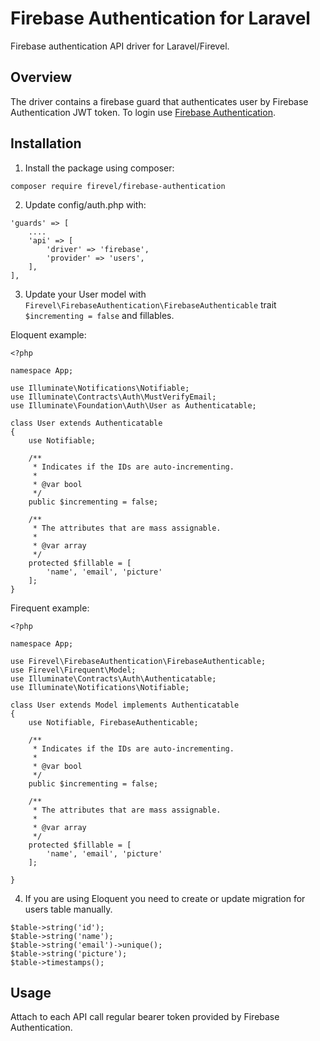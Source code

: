# Firebase Authentication for Laravel

Firebase authentication API driver for Laravel/Firevel.

## Overview

The driver contains a firebase guard that authenticates user by Firebase Authentication JWT token. To login use [Firebase Authentication](https://firebase.google.com/docs/auth/web/firebaseui).

## Installation

1) Install the package using composer:
```
composer require firevel/firebase-authentication
```

2) Update config/auth.php with:
```
'guards' => [
    ....
    'api' => [
        'driver' => 'firebase',
        'provider' => 'users',
    ],
],
```
3) Update your User model with `Firevel\FirebaseAuthentication\FirebaseAuthenticable` trait `$incrementing = false` and fillables.

Eloquent example:
```
<?php

namespace App;

use Illuminate\Notifications\Notifiable;
use Illuminate\Contracts\Auth\MustVerifyEmail;
use Illuminate\Foundation\Auth\User as Authenticatable;

class User extends Authenticatable
{
    use Notifiable;

    /**
     * Indicates if the IDs are auto-incrementing.
     *
     * @var bool
     */
    public $incrementing = false;

    /**
     * The attributes that are mass assignable.
     *
     * @var array
     */
    protected $fillable = [
        'name', 'email', 'picture'
    ];
}

```
Firequent example:
```
<?php

namespace App;

use Firevel\FirebaseAuthentication\FirebaseAuthenticable;
use Firevel\Firequent\Model;
use Illuminate\Contracts\Auth\Authenticatable;
use Illuminate\Notifications\Notifiable;

class User extends Model implements Authenticatable
{
    use Notifiable, FirebaseAuthenticable;

    /**
     * Indicates if the IDs are auto-incrementing.
     *
     * @var bool
     */
    public $incrementing = false;

    /**
     * The attributes that are mass assignable.
     *
     * @var array
     */
    protected $fillable = [
        'name', 'email', 'picture'
    ];

}

```

4. If you are using Eloquent you need to create or update migration for users table manually.
```
$table->string('id');
$table->string('name');
$table->string('email')->unique();
$table->string('picture');
$table->timestamps();
```

## Usage

Attach to each API call regular bearer token provided by Firebase Authentication.
